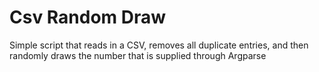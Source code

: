 # Csv Random Draw

Simple script that reads in a CSV, removes all duplicate entries, and then randomly draws the number that is supplied through Argparse
